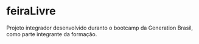 # feiraLivre
Projeto integrador desenvolvido duranto o bootcamp da Generation Brasil, como parte integrante da formação.

